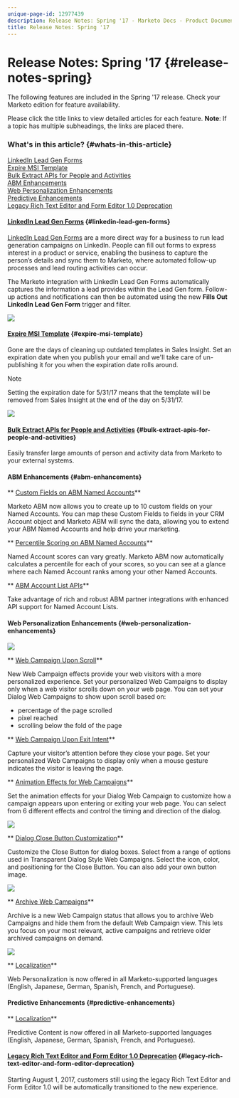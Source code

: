 ```yaml
---
unique-page-id: 12977439
description: Release Notes: Spring '17 - Marketo Docs - Product Documentation
title: Release Notes: Spring '17
---
```


# Release Notes: Spring '17 {#release-notes-spring}

The following features are included in the Spring '17 release. Check your Marketo edition for feature availability.

Please click the title links to view detailed articles for each feature. **Note**:&nbsp;If a topic has multiple subheadings, the links are placed there.

### What's in this article? {#whats-in-this-article}

[LinkedIn Lead Gen Forms](#linkedin-lead-gen-forms)  
[Expire MSI Template](#expire-msi-template)  
[Bulk Extract APIs for People and Activities](#bulk-extract-apis-for-people-and-activities)  
[ABM Enhancements](#abm-enhancements)  
[Web Personalization Enhancements](#web-personalization-enhancements)  
[Predictive Enhancements](#predictive-enhancements)  
[Legacy Rich Text Editor and Form Editor 1.0 Deprecation](#legacy-rich-text-editor-and-form-editor-deprecation)

#### [LinkedIn Lead Gen Forms](https://docs.marketo.com/x/ngLG) {#linkedin-lead-gen-forms}

[LinkedIn Lead Gen Forms](https://business.linkedin.com/marketing-solutions/native-advertising/lead-gen-ads) are a more direct way for a business to run lead generation campaigns on LinkedIn. People can fill out forms to express interest in a product or service, enabling the business to capture the person’s details and sync them to Marketo, where automated follow-up processes and lead routing activities can occur.

The Marketo integration with LinkedIn Lead Gen Forms automatically captures the information a lead provides within the Lead Gen form. Follow-up actions and notifications can then be automated using the new **Fills Out LinkedIn Lead Gen Form** trigger and filter.

![](assets/release-notes-image.png)

#### [Expire MSI Template](https://docs.marketo.com/x/VgIt) {#expire-msi-template}

Gone are the days of cleaning up outdated templates in Sales Insight. Set an expiration date when you publish your email and we'll take care of un-publishing it for you when the expiration date rolls around.

>[!NOTE]
>
>Setting the expiration date for 5/31/17 means that the template will be removed from Sales Insight at the end of the day on 5/31/17.

![](assets/four-281-29.png)

#### [Bulk Extract APIs for People and Activities](https://developers.marketo.com/rest-api/bulk-extract/) {#bulk-extract-apis-for-people-and-activities}

Easily transfer large amounts of person and activity data from Marketo to your external systems.

#### ABM Enhancements {#abm-enhancements}

** [Custom Fields on ABM Named Accounts](https://docs.marketo.com/x/1wnG)**

Marketo ABM now allows you to create up to 10 custom fields on your Named Accounts. You can map these Custom Fields to fields in your CRM Account object and Marketo ABM will sync the data, allowing you to extend your ABM Named Accounts and help drive your marketing.

** [Percentile Scoring on ABM Named Accounts](http://docs.marketo.com/display/docs/assets/abmpercentiles.png)**

Named Account scores can vary greatly. Marketo ABM now automatically calculates a percentile for each of your scores, so you can see at a glance where each Named Account ranks among your other Named Accounts.

** [ABM Account List APIs](http://developers.marketo.com/rest-api/lead-database/named-account-lists/)**

Take advantage of rich and robust ABM partner integrations with enhanced API support for Named Account Lists.

#### Web Personalization Enhancements {#web-personalization-enhancements}

![](assets/dialogoptions.png)

** [Web Campaign Upon Scroll](https://docs.marketo.com/x/2grG)**

New Web Campaign effects provide your web visitors with a more personalized experience. Set your personalized Web Campaigns to display only when a web visitor scrolls down on your web page. You can set your Dialog Web Campaigns to show upon scroll based on:

* percentage of the page scrolled 
* pixel reached 
* scrolling below the fold of the page

** [Web Campaign Upon Exit Intent](https://docs.marketo.com/x/2grG)**

Capture your visitor’s attention before they close your page. Set your personalized Web Campaigns to display only when a mouse gesture indicates the visitor is leaving the page.

** [Animation Effects for Web Campaigns](https://docs.marketo.com/x/JgNI)**

Set the animation effects for your Dialog Web Campaign to customize how a campaign appears upon entering or exiting your web page. You can select from 6 different effects and control the timing and direction of the dialog.

![](assets/animationoptins.png)

** [Dialog Close Button Customization](https://docs.marketo.com/x/JgNI)**

Customize the Close Button for dialog boxes. Select from a range of options used in Transparent Dialog Style Web Campaigns. Select the icon, color, and positioning for the Close Button. You can also add your own button image.

![](assets/dialog-button-fill-5b1-5d.png)

** [Archive Web Campaigns](https://docs.marketo.com/x/_grG)**

Archive is a new Web Campaign status that allows you to archive Web Campaigns and hide them from the default Web Campaign view. This lets you focus on your most relevant, active campaigns and retrieve older archived campaigns on demand.

![](assets/archive-campaign-5b2-5d.png)

** [Localization](https://docs.marketo.com/x/YAIk)**

Web Personalization is now offered in all Marketo-supported languages (English, Japanese, German, Spanish, French, and Portuguese).

#### Predictive Enhancements {#predictive-enhancements}

** [Localization](https://docs.marketo.com/x/YAIk)**

Predictive Content is now offered in all Marketo-supported languages (English, Japanese, German, Spanish, French, and Portuguese).

#### [Legacy Rich Text Editor and Form Editor 1.0 Deprecation](https://nation.marketo.com/docs/DOC-4315) {#legacy-rich-text-editor-and-form-editor-deprecation}

Starting August 1, 2017, customers still using the legacy Rich Text Editor and Form Editor 1.0 will be automatically transitioned to the new experience.
